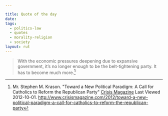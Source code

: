 ```yaml
---

title: Quote of the day
date: 
tags:
  - politics-law
  - quotes
  - morality-religion
  - society
layout: rut
---
```



> With the economic pressures deepening due to expansive government, it’s no longer enough to be the belt-tightening party. It has to become much more.[^20121001-1]

[^20121001-1]: Mr. Stephen M. Krason.  "Toward a New Political Paradigm: A Call for Catholics to Reform the Republican Party" [Crisis Magazine](http://www.crisismagazine.com) Last Viewed 2012-10-01.  <http://www.crisismagazine.com/2012/toward-a-new-political-paradigm-a-call-for-catholics-to-reform-the-republican-party>

